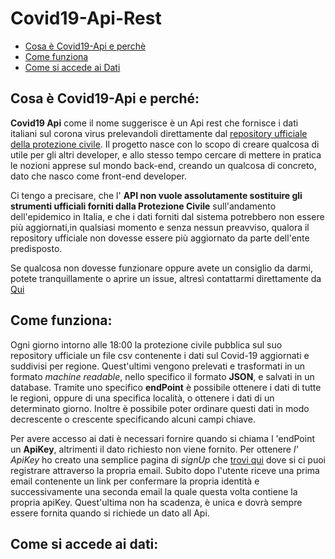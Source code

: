 # Covid19-Api-Rest

- [Cosa è Covid19-Api e perchè](#description-project)
- [Come funziona](#work)
- [Come si accede ai Dati](#how-to)
<div id="description-project"></div>

## Cosa è Covid19-Api e perché:

**Covid19 Api** come il nome suggerisce è un Api rest che fornisce i dati italiani sul corona virus prelevandoli direttamente dal [repository ufficiale della protezione civile](https://github.com/pcm-dpc/COVID-19).
Il progetto nasce con lo scopo di creare qualcosa di utile per gli altri developer, e allo stesso tempo cercare di mettere in pratica le nozioni apprese sul mondo back-end, creando un qualcosa di concreto, dato che nasco come front-end developer.

Ci tengo a precisare, che l' **API non vuole assolutamente sostituire gli strumenti ufficiali forniti dalla Protezione Civile** sull'andamento dell'epidemico in Italia, e che i dati forniti dal sistema potrebbero non essere più aggiornati,in qualsiasi momento e senza nessun preavviso, qualora il repository ufficiale non dovesse essere più aggiornato da parte dell'ente predisposto.

Se qualcosa non dovesse funzionare oppure avete un consiglio da darmi, potete tranquillamente o aprire un issue, altresì contattarmi direttamente da [Qui](https://www.donatotuzzolino.com/)

<div id="work"></div>

## Come funziona:

Ogni giorno intorno alle 18:00 la protezione civile pubblica sul suo repository ufficiale un file csv contenente i dati sul Covid-19 aggiornati e suddivisi per regione.
Quest'ultimi vengono prelevati e trasformati in un formato _machine readable_, nello specifico il formato **JSON**, e salvati in un database.
Tramite uno specifico **endPoint** è possibile ottenere i dati di tutte le regioni, oppure di una specifica località, o ottenere i dati di un determinato giorno.
Inoltre è possibile poter ordinare questi dati in modo decrescente o crescente specificando alcuni campi chiave.

Per avere accesso ai dati è necessari fornire quando si chiama l 'endPoint un **ApiKey**, altrimenti il dato richiesto non viene fornito.
Per ottenere _l' ApiKey_ ho creato una semplice pagina di _signUp_ che [trovi qui](https://www.donatotuzzolino.com/covidDashboard/) dove si ci puoi registrare attraverso la propria email.
Subito dopo l'utente riceve una prima email contenente un link per confermare la propria identità e successivamente una seconda email la quale questa volta contiene la propria apiKey.
Quest'ultima non ha scadenza, è unica e dovrà sempre essere fornita quando si richiede un dato all Api.

<div id="how-to"></div>

## Come si accede ai dati:
